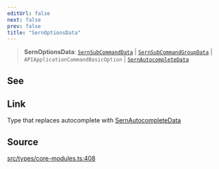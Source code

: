 ```yaml
---
editUrl: false
next: false
prev: false
title: "SernOptionsData"
---
```


> **SernOptionsData**: [`SernSubCommandData`](/v4/api/interfaces/sernsubcommanddata/) \| [`SernSubCommandGroupData`](/v4/api/interfaces/sernsubcommandgroupdata/) \| `APIApplicationCommandBasicOption` \| [`SernAutocompleteData`](/v4/api/interfaces/sernautocompletedata/)

## See

## Link

Type that replaces autocomplete with [SernAutocompleteData](../../../../../../v4/api/interfaces/sernautocompletedata)

## Source

[src/types/core-modules.ts:408](https://github.com/sern-handler/handler/blob/513ac8edf4d89ef8d6a1ed18ea3d08f31adf7ddb/src/types/core-modules.ts#L408)
